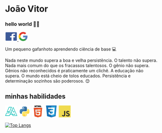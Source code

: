  # João Vitor 
### hello world 👨‍💻
<a/>
<a href="https://www.facebook.com/profile.php?id=100013790748118" target="_blank">
<img aling="center" alt="joao facebook" height="30" width="40" src="https://raw.githubusercontent.com/devicons/devicon/master/icons/facebook/facebook-original.svg"
style="max-widht:100%;"<a/>
<a/>
<a href="https://mail.google.com/mail/u/1/#inbox" target="_balnk">
<img aling="center" alt="joao gmail" height="30" width"40" src="https://raw.githubusercontent.com/devicons/devicon/master/icons/google/google-original.svg"
style="max-widht:100%;"<a/>
<a/>
 
Um pequeno gafanhoto aprendendo ciência de base 💻

Nada neste mundo supera a boa e velha persistência. O talento não supera. Nada mais comum do que os fracassos talentosos. O gênio não supera. Gênios não reconhecidos é praticamente um clichê. A educação não supera. O mundo está cheio de tolos educados. Persistência e determinação sozinhos são poderosos. 😊 

## minhas habilidades
<img src="https://raw.githubusercontent.com/devicons/devicon/master/icons/thealgorithms/thealgorithms-original.svg" alt="rails" width="40" height="40" style="max - width:100%;"></img>
<img src="https://raw.githubusercontent.com/devicons/devicon/master/icons/python/python-original.svg" alt="pitao" width="40" height="40" style="max - width:100%;"></img>
<img src="https://raw.githubusercontent.com/devicons/devicon/master/icons/html5/html5-original-wordmark.svg" alt="40" width="40" height="40" style="max - width:100%;"></img>
<img src="https://raw.githubusercontent.com/devicons/devicon/master/icons/css3/css3-original.svg" alt="40" width="40" height="40" style="max - width:100%;"></img>
<img src="https://raw.githubusercontent.com/devicons/devicon/master/icons/javascript/javascript-original.svg" alt="40" width="40" height="40" style="max - width:100%;"></img>

[![Top Langs](https://github-readme-stats.vercel.app/api/top-langs/?username=JOAO-VITOR-SOARES&layout=compact)](https://github.com/anuraghazra/github-readme-stats)
